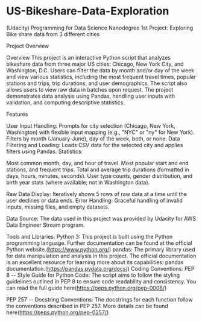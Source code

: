 # US-Bikeshare-Data-Exploration
(Udacity) Programming for Data Science Nanodegree 1st Project: Exploring Bike share data from 3 different cities

Project Overview

Overview
This project is an interactive Python script that analyzes bikeshare data from three major US cities: Chicago, New York City, and Washington, D.C. Users can filter the data by month and/or day of the week and view various statistics, including the most frequent travel times, popular stations and trips, trip durations, and user demographics. The script also allows users to view raw data in batches upon request.
The project demonstrates data analysis using Pandas, handling user inputs with validation, and computing descriptive statistics.

Features

User Input Handling: Prompts for city selection (Chicago, New York, Washington) with flexible input mapping (e.g., "NYC" or "ny" for New York). Filters by month (January-June), day of the week, both, or none.
Data Filtering and Loading: Loads CSV data for the selected city and applies filters using Pandas.
Statistics:

Most common month, day, and hour of travel.
Most popular start and end stations, and frequent trips.
Total and average trip durations (formatted in days, hours, minutes, seconds).
User type counts, gender distribution, and birth year stats (where available; not in Washington data).


Raw Data Display: Iteratively shows 5 rows of raw data at a time until the user declines or data ends.
Error Handling: Graceful handling of invalid inputs, missing files, and empty datasets.

Data Source: The data used in this project was provided by Udacity for AWS Data Engineer Stream program.

Tools and Libraries:
Python 3: This project is built using the Python programming language. Further documentation can be found at the official Python website.(https://www.python.org/)
pandas: The primary library used for data manipulation and analysis in this project. The official documentation is an excellent resource for learning more about its capabilities: pandas documentation.(https://pandas.pydata.org/docs/)
Coding Conventions:
PEP 8 -- Style Guide for Python Code: The script aims to follow the styling guidelines outlined in PEP 8 to ensure code readability and consistency. You can read the full guide here(https://peps.python.org/pep-0008/)

PEP 257 -- Docstring Conventions: The docstrings for each function follow the conventions described in PEP 257. More details can be found here(https://peps.python.org/pep-0257/)